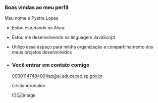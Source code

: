 ### Boas vindas ao meu perfil

 Meu nome é Pyetra Lopes

 - Estou estudando na Alura
 - Estou me desenvolvendo na linguagem JavaScript
 - Utilizo esse espaço para minha organização e compartilhamento dos meus projetos desenvolvidos

 - ### Você entrar em contato comigo

   00001147484004sp@al.educacao.sp.gov.br

   cristianoronaldo

   ![](![image](https://media.tenor.com/yGTB5pJbjgoAAAAi/akallar-sk-ronaldo.gif)
